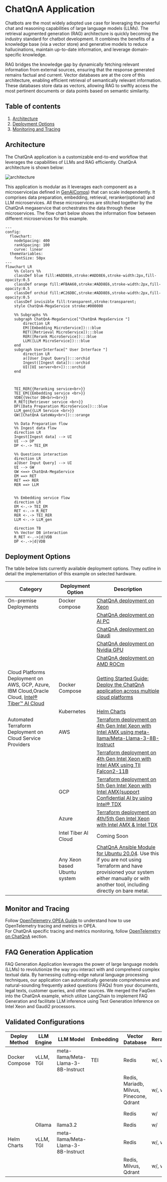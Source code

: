 # ChatQnA Application

Chatbots are the most widely adopted use case for leveraging the powerful chat and reasoning capabilities of large language models (LLMs). The retrieval augmented generation (RAG) architecture is quickly becoming the industry standard for chatbot development. It combines the benefits of a knowledge base (via a vector store) and generative models to reduce hallucinations, maintain up-to-date information, and leverage domain-specific knowledge.

RAG bridges the knowledge gap by dynamically fetching relevant information from external sources, ensuring that the response generated remains factual and current. Vector databases are at the core of this architecture, enabling efficient retrieval of semantically relevant information. These databases store data as vectors, allowing RAG to swiftly access the most pertinent documents or data points based on semantic similarity.

## Table of contents

1. [Architecture](#architecture)
2. [Deployment Options](#deployment-options)
3. [Monitoring and Tracing](#monitor-and-tracing)

## Architecture

The ChatQnA application is a customizable end-to-end workflow that leverages the capabilities of LLMs and RAG efficiently. ChatQnA architecture is shown below:

![architecture](./assets/img/chatqna_architecture.png)

This application is modular as it leverages each component as a microservice(as defined in [GenAIComps](https://github.com/opea-project/GenAIComps)) that can scale independently. It comprises data preparation, embedding, retrieval, reranker(optional) and LLM microservices. All these microservices are stitched together by the ChatQnA megaservice that orchestrates the data through these microservices. The flow chart below shows the information flow between different microservices for this example.

```mermaid
---
config:
  flowchart:
    nodeSpacing: 400
    rankSpacing: 100
    curve: linear
  themeVariables:
    fontSize: 50px
---
flowchart LR
    %% Colors %%
    classDef blue fill:#ADD8E6,stroke:#ADD8E6,stroke-width:2px,fill-opacity:0.5
    classDef orange fill:#FBAA60,stroke:#ADD8E6,stroke-width:2px,fill-opacity:0.5
    classDef orchid fill:#C26DBC,stroke:#ADD8E6,stroke-width:2px,fill-opacity:0.5
    classDef invisible fill:transparent,stroke:transparent;
    style ChatQnA-MegaService stroke:#000000

    %% Subgraphs %%
    subgraph ChatQnA-MegaService["ChatQnA MegaService "]
        direction LR
        EM([Embedding MicroService]):::blue
        RET([Retrieval MicroService]):::blue
        RER([Rerank MicroService]):::blue
        LLM([LLM MicroService]):::blue
    end
    subgraph UserInterface[" User Interface "]
        direction LR
        a([User Input Query]):::orchid
        Ingest([Ingest data]):::orchid
        UI([UI server<br>]):::orchid
    end



    TEI_RER{{Reranking service<br>}}
    TEI_EM{{Embedding service <br>}}
    VDB{{Vector DB<br><br>}}
    R_RET{{Retriever service <br>}}
    DP([Data Preparation MicroService]):::blue
    LLM_gen{{LLM Service <br>}}
    GW([ChatQnA GateWay<br>]):::orange

    %% Data Preparation flow
    %% Ingest data flow
    direction LR
    Ingest[Ingest data] --> UI
    UI --> DP
    DP <-.-> TEI_EM

    %% Questions interaction
    direction LR
    a[User Input Query] --> UI
    UI --> GW
    GW <==> ChatQnA-MegaService
    EM ==> RET
    RET ==> RER
    RER ==> LLM


    %% Embedding service flow
    direction LR
    EM <-.-> TEI_EM
    RET <-.-> R_RET
    RER <-.-> TEI_RER
    LLM <-.-> LLM_gen

    direction TB
    %% Vector DB interaction
    R_RET <-.->|d|VDB
    DP <-.->|d|VDB

```

## Deployment Options

The table below lists currently available deployment options. They outline in detail the implementation of this example on selected hardware.

| Category                                                                                                                       | Deployment Option            | Description                                                                                                                                                                                                                                                                          |
| ------------------------------------------------------------------------------------------------------------------------------ | ---------------------------- | ------------------------------------------------------------------------------------------------------------------------------------------------------------------------------------------------------------------------------------------------------------------------------------ |
| On-premise Deployments                                                                                                         | Docker compose               | [ChatQnA deployment on Xeon](./docker_compose/intel/cpu/xeon/README.md)                                                                                                                                                                                                              |
|                                                                                                                                |                              | [ChatQnA deployment on AI PC](./docker_compose/intel/cpu/aipc/README.md)                                                                                                                                                                                                             |
|                                                                                                                                |                              | [ChatQnA deployment on Gaudi](./docker_compose/intel/hpu/gaudi/README.md)                                                                                                                                                                                                            |
|                                                                                                                                |                              | [ChatQnA deployment on Nvidia GPU](./docker_compose/nvidia/gpu/README.md)                                                                                                                                                                                                            |
|                                                                                                                                |                              | [ChatQnA deployment on AMD ROCm](./docker_compose/amd/gpu/rocm/README.md)                                                                                                                                                                                                            |
| Cloud Platforms Deployment on AWS, GCP, Azure, IBM Cloud,Oracle Cloud, [Intel® Tiber™ AI Cloud](https://ai.cloud.intel.com/) | Docker Compose               | [Getting Started Guide: Deploy the ChatQnA application across multiple cloud platforms](https://github.com/opea-project/docs/tree/main/getting-started/README.md)                                                                                                                    |
|                                                                                                                                | Kubernetes                   | [Helm Charts](./kubernetes/helm/README.md)                                                                                                                                                                                                                                           |
| Automated Terraform Deployment on Cloud Service Providers                                                                      | AWS                          | [Terraform deployment on 4th Gen Intel Xeon with Intel AMX using meta-llama/Meta-Llama-3-8B-Instruct ](https://github.com/intel/terraform-intel-aws-vm/tree/main/examples/gen-ai-xeon-opea-chatqna)                                                                                  |
|                                                                                                                                |                              | [Terraform deployment on 4th Gen Intel Xeon with Intel AMX using TII Falcon2-11B](https://github.com/intel/terraform-intel-aws-vm/tree/main/examples/gen-ai-xeon-opea-chatqna-falcon11B)                                                                                             |
|                                                                                                                                | GCP                          | [Terraform deployment on 5th Gen Intel Xeon with Intel AMX(support Confidential AI by using Intel® TDX](https://github.com/intel/terraform-intel-gcp-vm/tree/main/examples/gen-ai-xeon-opea-chatqna)                                                                                |
|                                                                                                                                | Azure                        | [Terraform deployment on 4th/5th Gen Intel Xeon with Intel AMX & Intel TDX](https://github.com/intel/terraform-intel-azure-linux-vm/tree/main/examples/azure-gen-ai-xeon-opea-chatqna-tdx)                                                                                           |
|                                                                                                                                | Intel Tiber AI Cloud         | Coming Soon                                                                                                                                                                                                                                                                          |
|                                                                                                                                | Any Xeon based Ubuntu system | [ChatQnA Ansible Module for Ubuntu 20.04](https://github.com/intel/optimized-cloud-recipes/tree/main/recipes/ai-opea-chatqna-xeon). Use this if you are not using Terraform and have provisioned your system either manually or with another tool, including directly on bare metal. |

## Monitor and Tracing

Follow [OpenTelemetry OPEA Guide](https://opea-project.github.io/latest/tutorial/OpenTelemetry/OpenTelemetry_OPEA_Guide.html) to understand how to use OpenTelemetry tracing and metrics in OPEA.  
For ChatQnA specific tracing and metrics monitoring, follow [OpenTelemetry on ChatQnA](https://opea-project.github.io/latest/tutorial/OpenTelemetry/deploy/ChatQnA.html) section.

## FAQ Generation Application

FAQ Generation Application leverages the power of large language models (LLMs) to revolutionize the way you interact with and comprehend complex textual data. By harnessing cutting-edge natural language processing techniques, our application can automatically generate comprehensive and natural-sounding frequently asked questions (FAQs) from your documents, legal texts, customer queries, and other sources. We merged the FaqGen into the ChatQnA example, which utilize LangChain to implement FAQ Generation and facilitate LLM inference using Text Generation Inference on Intel Xeon and Gaudi2 processors.

## Validated Configurations

| **Deploy Method** | **LLM Engine** | **LLM Model**                       | **Embedding** | **Vector Database**                      | **Reranking** | **Guardrails** | **Hardware** |
| ----------------- | -------------- | ----------------------------------- | ------------- | ---------------------------------------- | ------------- | -------------- | ------------ |
| Docker Compose    | vLLM, TGI      | meta-llama/Meta-Llama-3-8B-Instruct | TEI           | Redis                                    | w/, w/o       | w/, w/o        | Intel Gaudi  |
|                   |                |                                     |               | Redis, Mariadb, Milvus, Pinecone, Qdrant | w/, w/o       | w/o            | Intel Xeon   |
|                   |                |                                     |               | Redis                                    | w/            | w/o            | AMD ROCm     |
|                   | Ollama         | llama3.2                            |               | Redis                                    | w/            | w/o            | Intel AIPC   |
| Helm Charts       | vLLM, TGI      | meta-llama/Meta-Llama-3-8B-Instruct |               | Redis                                    | w/, w/o       | w/, w/o        | Intel Gaudi  |
|                   |                |                                     |               | Redis, Milvus, Qdrant                    | w/, w/o       | w/o            | Intel Xeon   |
